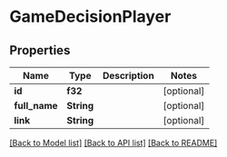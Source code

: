 # GameDecisionPlayer

## Properties

Name | Type | Description | Notes
------------ | ------------- | ------------- | -------------
**id** | **f32** |  | [optional] 
**full_name** | **String** |  | [optional] 
**link** | **String** |  | [optional] 

[[Back to Model list]](../README.md#documentation-for-models) [[Back to API list]](../README.md#documentation-for-api-endpoints) [[Back to README]](../README.md)


